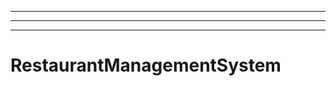 -------------------------------------------------------------------------------------------
----------------------------------------------------------------------------------------------------
----------------------------------------------------------------------------------------------------
# RestaurantManagementSystem
